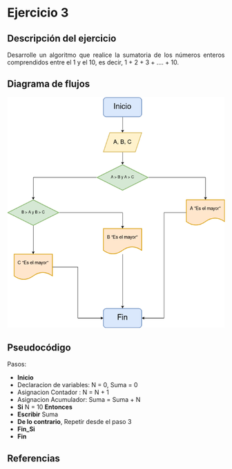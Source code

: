 <div align="justify">

# Ejercicio 3 <a name="ejercicio3"></a>

<!-- Recuerda que

## 1. Subtítulo tarea

### 1.1 Subtítulo de la tarea

-- Incluir imagenes

<div align="center">
    <img src="images/diagrama-flujo.png"/> 
</div>

-->

## Descripción del ejercicio

Desarrolle un algoritmo que realice la sumatoria de los números enteros comprendidos entre el 1 y el 10, es decir, 1 + 2 + 3 + …. + 10.

## Diagrama de flujos

<img src="images/Diagrama2.png">

## Pseudocódigo

Pasos:
- __Inicio__
- Declaracion de variables:
    N = 0, Suma = 0
- Asignacion Contador :
    N = N + 1
- Asignacion Acumulador:
    Suma = Suma + N
- __Si__ N = 10 __Entonces__
- __Escribir__ Suma
- __De lo contrario__, Repetir desde el paso 3
- __Fin_Si__
- __Fin__

## Referencias


</div>